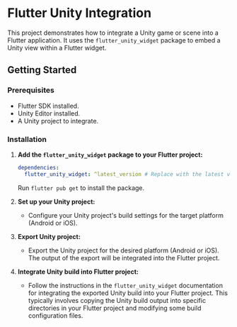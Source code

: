 # Flutter Unity Integration

This project demonstrates how to integrate a Unity game or scene into a Flutter application. It uses the `flutter_unity_widget` package to embed a Unity view within a Flutter widget.

## Getting Started

### Prerequisites

* Flutter SDK installed.
* Unity Editor installed.
* A Unity project to integrate.

### Installation

1.  **Add the `flutter_unity_widget` package to your Flutter project:**

    ```yaml
    dependencies:
      flutter_unity_widget: ^latest_version # Replace with the latest version
    ```

    Run `flutter pub get` to install the package.

2.  **Set up your Unity project:**

    * Configure your Unity project's build settings for the target platform (Android or iOS).

3.  **Export Unity project:**

    * Export the Unity project for the desired platform (Android or iOS). The output of the export will be integrated into the Flutter project.

4.  **Integrate Unity build into Flutter project:**

    * Follow the instructions in the `flutter_unity_widget` documentation for integrating the exported Unity build into your Flutter project. This typically involves copying the Unity build output into specific directories in your Flutter project and modifying some build configuration files.
